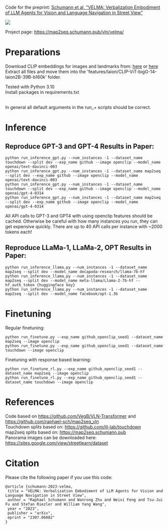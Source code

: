 Code for the preprint:  [Schumann et al, "VELMA: Verbalization Embodiment of LLM Agents for Vision and Language Navigation in Street View"](https://arxiv.org/pdf/2307.06082.pdf)

![](navigation.gif)

Project page: https://map2seq.schumann.pub/vln/velma/


# Preparations

Download CLIP embeddings for images and landmarks from: [here](https://www.cl.uni-heidelberg.de/~rschuman/files/VELMA/CLIP-ViT-bigG-14-laion2B-39B-b160k.zip) or [here](https://map2seq-assets.schumann.pub/files/VELMA/CLIP-ViT-bigG-14-laion2B-39B-b160k.zip)<br>
Extract all files and move them into the 'features/laion/CLIP-ViT-bigG-14-laion2B-39B-b160k' folder.

Tested with Python 3.10<br>
Install packages in requirements.txt<br><br>

In general all default arguments in the run_+ scripts should be correct.

# Inference
## Reproduce GPT-3 and GPT-4 Results in Paper:
```
python run_inference_gpt.py --num_instances -1 --dataset_name touchdown --split dev --exp_name github --image openclip --model_name openai/text-davinci-003
python run_inference_gpt.py --num_instances -1 --dataset_name map2seq --split dev --exp_name github --image openclip --model_name openai/text-davinci-003
python run_inference_gpt.py --num_instances -1 --dataset_name touchdown --split dev --exp_name github --image openclip --model_name openai/gpt-4-0314
python run_inference_gpt.py --num_instances -1 --dataset_name map2seq --split dev --exp_name github --image openclip --model_name openai/gpt-4-0314
```

All API calls to GPT-3 and GPT4 with using openclip features should be cached. Otherwise be careful with how many instances you run, they can get expensive quickly. There are up to 40 API calls per instance with ~2000 tokens each!

## Reproduce LLaMa-1, LLaMa-2, OPT  Results in Paper:
```
python run_inference_llama.py --num_instances -1 --dataset_name map2seq --split dev --model_name decapoda-research/llama-7b-hf
python run_inference_llama.py --num_instances -1 --dataset_name map2seq --split dev --model_name meta-llama/Llama-2-7b-hf --hf_auth_token {huggingface key}
python run_inference_llama.py --num_instances -1 --dataset_name map2seq --split dev --model_name facebook/opt-1.3b
```

# Finetuning
Regular finetuning:
```
python run_finetune.py --exp_name github_openclip_seed1 --dataset_name map2seq --image openclip
python run_finetune.py --exp_name github_openclip_seed1 --dataset_name touchdown --image openclip
```

Finetuning with response based learning:
```
python run_finetune_rl.py --exp_name github_openclip_seed1 --dataset_name map2seq --image openclip
python run_finetune_rl.py --exp_name github_openclip_seed1 --dataset_name touchdown --image openclip
```


# References
Code based on https://github.com/VegB/VLN-Transformer and https://github.com/raphael-sch/map2seq_vln <br>
Touchdown splits based on: https://github.com/lil-lab/touchdown  <br>
map2seq splits based on: https://map2seq.schumann.pub  <br>
Panorama images can be downloaded here: https://sites.google.com/view/streetlearn/dataset <br>

# Citation
Please cite the following paper if you use this code:

```
@article {schumann-2023-velma,
 title = "VELMA: Verbalization Embodiment of LLM Agents for Vision and Language Navigation in Street View",
 author = "Raphael Schumann and Wanrong Zhu and Weixi Feng and Tsu-Jui Fu and Stefan Riezler and William Yang Wang",
 year = "2023",
 publisher = "arXiv",
 eprint = "2307.06082" 
}
```